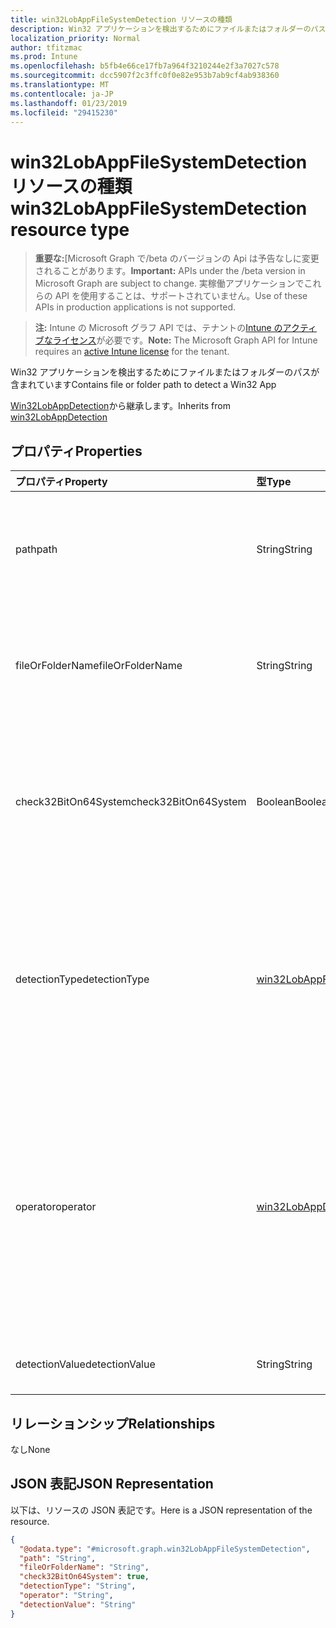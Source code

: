 ```yaml
---
title: win32LobAppFileSystemDetection リソースの種類
description: Win32 アプリケーションを検出するためにファイルまたはフォルダーのパスが含まれています
localization_priority: Normal
author: tfitzmac
ms.prod: Intune
ms.openlocfilehash: b5fb4e66ce17fb7a964f3210244e2f3a7027c578
ms.sourcegitcommit: dcc5907f2c3ffc0f0e82e953b7ab9cf4ab938360
ms.translationtype: MT
ms.contentlocale: ja-JP
ms.lasthandoff: 01/23/2019
ms.locfileid: "29415230"
---
```

# <a name="win32lobappfilesystemdetection-resource-type"></a><span data-ttu-id="707ed-103">win32LobAppFileSystemDetection リソースの種類</span><span class="sxs-lookup"><span data-stu-id="707ed-103">win32LobAppFileSystemDetection resource type</span></span>

> <span data-ttu-id="707ed-104">**重要な:**[Microsoft Graph で/beta のバージョンの Api は予告なしに変更されることがあります。</span><span class="sxs-lookup"><span data-stu-id="707ed-104">**Important:** APIs under the /beta version in Microsoft Graph are subject to change.</span></span> <span data-ttu-id="707ed-105">実稼働アプリケーションでこれらの API を使用することは、サポートされていません。</span><span class="sxs-lookup"><span data-stu-id="707ed-105">Use of these APIs in production applications is not supported.</span></span>

> <span data-ttu-id="707ed-106">**注:** Intune の Microsoft グラフ API では、テナントの[Intune のアクティブなライセンス](https://go.microsoft.com/fwlink/?linkid=839381)が必要です。</span><span class="sxs-lookup"><span data-stu-id="707ed-106">**Note:** The Microsoft Graph API for Intune requires an [active Intune license](https://go.microsoft.com/fwlink/?linkid=839381) for the tenant.</span></span>

<span data-ttu-id="707ed-107">Win32 アプリケーションを検出するためにファイルまたはフォルダーのパスが含まれています</span><span class="sxs-lookup"><span data-stu-id="707ed-107">Contains file or folder path to detect a Win32 App</span></span>


<span data-ttu-id="707ed-108">[Win32LobAppDetection](../resources/intune-apps-win32lobappdetection.md)から継承します。</span><span class="sxs-lookup"><span data-stu-id="707ed-108">Inherits from [win32LobAppDetection](../resources/intune-apps-win32lobappdetection.md)</span></span>

## <a name="properties"></a><span data-ttu-id="707ed-109">プロパティ</span><span class="sxs-lookup"><span data-stu-id="707ed-109">Properties</span></span>
|<span data-ttu-id="707ed-110">プロパティ</span><span class="sxs-lookup"><span data-stu-id="707ed-110">Property</span></span>|<span data-ttu-id="707ed-111">型</span><span class="sxs-lookup"><span data-stu-id="707ed-111">Type</span></span>|<span data-ttu-id="707ed-112">説明</span><span class="sxs-lookup"><span data-stu-id="707ed-112">Description</span></span>|
|:---|:---|:---|
|<span data-ttu-id="707ed-113">path</span><span class="sxs-lookup"><span data-stu-id="707ed-113">path</span></span>|<span data-ttu-id="707ed-114">String</span><span class="sxs-lookup"><span data-stu-id="707ed-114">String</span></span>|<span data-ttu-id="707ed-115">Win32 基幹業務 (LoB) アプリケーションを検出するためにファイルまたはフォルダーのパス</span><span class="sxs-lookup"><span data-stu-id="707ed-115">The file or folder path to detect Win32 Line of Business (LoB) app</span></span>|
|<span data-ttu-id="707ed-116">fileOrFolderName</span><span class="sxs-lookup"><span data-stu-id="707ed-116">fileOrFolderName</span></span>|<span data-ttu-id="707ed-117">String</span><span class="sxs-lookup"><span data-stu-id="707ed-117">String</span></span>|<span data-ttu-id="707ed-118">Win32 基幹業務 (LoB) アプリケーションを検出するためにファイルまたはフォルダーの名前</span><span class="sxs-lookup"><span data-stu-id="707ed-118">The file or folder name to detect Win32 Line of Business (LoB) app</span></span>|
|<span data-ttu-id="707ed-119">check32BitOn64System</span><span class="sxs-lookup"><span data-stu-id="707ed-119">check32BitOn64System</span></span>|<span data-ttu-id="707ed-120">Boolean</span><span class="sxs-lookup"><span data-stu-id="707ed-120">Boolean</span></span>|<span data-ttu-id="707ed-121">このファイルまたはフォルダーは、64 ビット システムで 32 ビット アプリケーションをチェックするかどうかを示す値</span><span class="sxs-lookup"><span data-stu-id="707ed-121">A value indicating whether this file or folder is for checking 32-bit app on 64-bit system</span></span>|
|<span data-ttu-id="707ed-122">detectionType</span><span class="sxs-lookup"><span data-stu-id="707ed-122">detectionType</span></span>|[<span data-ttu-id="707ed-123">win32LobAppFileSystemDetectionType</span><span class="sxs-lookup"><span data-stu-id="707ed-123">win32LobAppFileSystemDetectionType</span></span>](../resources/intune-apps-win32lobappfilesystemdetectiontype.md)|<span data-ttu-id="707ed-124">ファイル システムの検出の種類。</span><span class="sxs-lookup"><span data-stu-id="707ed-124">The file system detection type.</span></span> <span data-ttu-id="707ed-125">使用可能な値: `notConfigured`、`exists`、`modifiedDate`、`createdDate`、`version`、`sizeInMB`。</span><span class="sxs-lookup"><span data-stu-id="707ed-125">Possible values are: `notConfigured`, `exists`, `modifiedDate`, `createdDate`, `version`, `sizeInMB`.</span></span>|
|<span data-ttu-id="707ed-126">operator</span><span class="sxs-lookup"><span data-stu-id="707ed-126">operator</span></span>|[<span data-ttu-id="707ed-127">win32LobAppDetectionOperator</span><span class="sxs-lookup"><span data-stu-id="707ed-127">win32LobAppDetectionOperator</span></span>](../resources/intune-apps-win32lobappdetectionoperator.md)|<span data-ttu-id="707ed-128">ファイルまたは fodler を検出するための演算子です。</span><span class="sxs-lookup"><span data-stu-id="707ed-128">The operator for file or fodler detection.</span></span> <span data-ttu-id="707ed-129">可能な値は、`notConfigured`、`equal`、`notEqual`、`greaterThan`、`greaterThanOrEqual`、`lessThan`、`lessThanOrEqual` です。</span><span class="sxs-lookup"><span data-stu-id="707ed-129">Possible values are: `notConfigured`, `equal`, `notEqual`, `greaterThan`, `greaterThanOrEqual`, `lessThan`, `lessThanOrEqual`.</span></span>|
|<span data-ttu-id="707ed-130">detectionValue</span><span class="sxs-lookup"><span data-stu-id="707ed-130">detectionValue</span></span>|<span data-ttu-id="707ed-131">String</span><span class="sxs-lookup"><span data-stu-id="707ed-131">String</span></span>|<span data-ttu-id="707ed-132">ファイルまたはフォルダーの検出値</span><span class="sxs-lookup"><span data-stu-id="707ed-132">The file or folder detection value</span></span>|

## <a name="relationships"></a><span data-ttu-id="707ed-133">リレーションシップ</span><span class="sxs-lookup"><span data-stu-id="707ed-133">Relationships</span></span>
<span data-ttu-id="707ed-134">なし</span><span class="sxs-lookup"><span data-stu-id="707ed-134">None</span></span>

## <a name="json-representation"></a><span data-ttu-id="707ed-135">JSON 表記</span><span class="sxs-lookup"><span data-stu-id="707ed-135">JSON Representation</span></span>
<span data-ttu-id="707ed-136">以下は、リソースの JSON 表記です。</span><span class="sxs-lookup"><span data-stu-id="707ed-136">Here is a JSON representation of the resource.</span></span>
<!-- {
  "blockType": "resource",
  "@odata.type": "microsoft.graph.win32LobAppFileSystemDetection"
}
-->
``` json
{
  "@odata.type": "#microsoft.graph.win32LobAppFileSystemDetection",
  "path": "String",
  "fileOrFolderName": "String",
  "check32BitOn64System": true,
  "detectionType": "String",
  "operator": "String",
  "detectionValue": "String"
}
```




